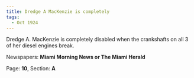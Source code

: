 ```yaml
---  
title: Dredge A MacKenzie is completely  
tags:  
  - Oct 1924  
---  
```

  
Dredge A. MacKenzie is completely disabled when the crankshafts on all 3 of her diesel engines break.  
  
Newspapers: **Miami Morning News or The Miami Herald**  
  
Page: **10**, Section: **A** 
